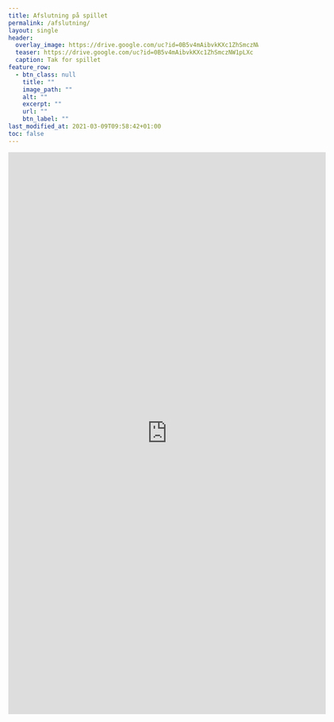 ```yaml
---
title: Afslutning på spillet
permalink: /afslutning/
layout: single
header:
  overlay_image: https://drive.google.com/uc?id=0B5v4mAibvkKXc1ZhSmczNW1pLXc
  teaser: https://drive.google.com/uc?id=0B5v4mAibvkKXc1ZhSmczNW1pLXc
  caption: Tak for spillet
feature_row:
  - btn_class: null
    title: ""
    image_path: ""
    alt: ""
    excerpt: ""
    url: ""
    btn_label: ""
last_modified_at: 2021-03-09T09:58:42+01:00
toc: false
---
```

<iframe src="https://docs.google.com/forms/d/e/1FAIpQLSeZDCA_oY0ATlwYzbfEyEsSq8YETTnK9-bXIMed_ldfAOxhMw/viewform?embedded=true" width="640" height="1132" frameborder="0" marginheight="0" marginwidth="0">Indlæser…</iframe>